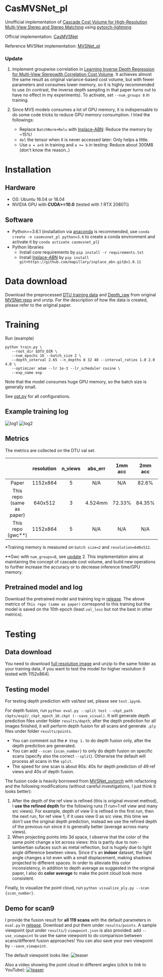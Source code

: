 # CasMVSNet_pl
Unofficial implementation of [Cascade Cost Volume for High-Resolution Multi-View Stereo and Stereo Matching](https://arxiv.org/pdf/1912.06378.pdf) using [pytorch-lightning](https://github.com/PyTorchLightning/pytorch-lightning)

Official implementation: [CasMVSNet](https://github.com/alibaba/cascade-stereo/tree/master/CasMVSNet)

Reference MVSNet implementation: [MVSNet_pl](https://github.com/kwea123/MVSNet_pl)

### Update

1.  Implement groupwise correlation in [Learning Inverse Depth Regression for Multi-View Stereowith Correlation Cost Volume](https://arxiv.org/abs/1912.11746). It achieves almost the same result as original variance-based cost volume, but with fewer parameters and consumes lower memory, so it is highly recommended to use (in contrast, the inverse depth sampling in that paper turns out to have no effect in my experiments). To activate, set `--num_groups 8` in training.

2.  Since MVS models consumes a lot of GPU memory, it is indispensable to do some code tricks to reduce GPU memory consumption. I tried the followings:
    *  Replace `BatchNorm+Relu` with [Inplace-ABN](https://github.com/mapillary/inplace_abn): Reduce the memory by ~15%!
    *  `del` the tensor when it is never accessed later: Only helps a little.
    *  Use `a = a+b` in training and `a += b` in testing: Reduce about 300MB (don't know the reason..)

# Installation

## Hardware

* OS: Ubuntu 16.04 or 18.04
* NVIDIA GPU with **CUDA>=10.0** (tested with 1 RTX 2080Ti)

## Software

* Python>=3.6.1 (installation via [anaconda](https://www.anaconda.com/distribution/) is recommended, use `conda create -n casmvsnet_pl python=3.6` to create a conda environment and activate it by `conda activate casmvsnet_pl`)
* Python libraries
    * Install core requirements by `pip install -r requirements.txt`
    * Install [Inplace-ABN](https://github.com/mapillary/inplace_abn) by `pip install git+https://github.com/mapillary/inplace_abn.git@v1.0.11`

# Data download

Download the preprocessed [DTU training data](https://drive.google.com/file/d/1eDjh-_bxKKnEuz5h-HXS7EDJn59clx6V/view) and [Depth_raw](https://virutalbuy-public.oss-cn-hangzhou.aliyuncs.com/share/cascade-stereo/CasMVSNet/dtu_data/dtu_train_hr/Depths_raw.zip) from original [MVSNet repo](https://github.com/YoYo000/MVSNet) and unzip. For the description of how the data is created, please refer to the original paper.

# Training

Run (example)
```
python train.py \
   --root_dir $DTU_DIR \
   --num_epochs 16 --batch_size 2 \
   --depth_interval 2.65 --n_depths 8 32 48 --interval_ratios 1.0 2.0 4.0 \
   --optimizer adam --lr 1e-3 --lr_scheduler cosine \
   --exp_name exp
```

Note that the model consumes huge GPU memory, so the batch size is generally small.

See [opt.py](opt.py) for all configurations.

## Example training log
![log1](assets/log1.png)
![log2](assets/log2.png)

## Metrics
The metrics are collected on the DTU val set.

|           | resolution | n_views | abs_err | 1mm acc | 2mm acc    | 4mm acc    | GPU mem in GB <br> (train*/val) |
| :---:     |  :---:     | :---:   | :---:   |  :---:  | :---:      | :---:      | :---:   |
| Paper     |  1152x864  | 5       | N/A     | N/A     | 82.6%      | 88.8%      | N/A / 5.3 |
| This repo <br> (same as paper) |  640x512   | 3       | 4.524mm | 72.33%  | 84.35%     | 90.52%     | 8.5 / 2.1 |
| This repo <br> (gwc**) |  1152x864  | 5       | N/A     | N/A     | N/A        | N/A        | **6.5 / 4.5** |

*Training memory is measured on `batch size=2` and `resolution=640x512`.

**Gwc with `num_groups=8`, see [update](#update) 2. This implementation aims at maintaining the concept of cascade cost volume, and build new operations to further increase the accuracy or to decrease inference time/GPU memory.

## Pretrained model and log
Download the pretrained model and training log in [release](https://github.com/kwea123/CasMVSNet_pl/releases/tag/v1.0).
The above metrics of `This repo (same as paper)` correspond to this training but the model is saved on the 10th epoch (least `val_loss` but not the best in other metrics).

# Testing
## Data download
You need to download [full resolution image](http://roboimagedata2.compute.dtu.dk/data/MVS/Rectified.zip) and unzip to the same folder as your training data, if you want to test the model for higher resolution (I tested with 1152x864).

## Testing model
For testing depth prediction with val/test set, please see `test.ipynb`.

For depth fusion, run `python eval.py --split test --ckpt_path ckpts/exp2/_ckpt_epoch_10.ckpt (--save_visual)`. It will generate depth prediction files under folder `results/depth`; after the depth prediction for all images finished, it will perform depth fusion for all scans and generate `.ply` files under folder `results/points`.

*  You can comment out the `# Step 1.` to do depth fusion only, after the depth prediction are generated.
*  You can add `--scan {scan_number}` to only do depth fusion on specific scans (specify also the correct `--split`). Otherwise the default will process all scans in the `split`.
*  The speed for one scan is about 80s: 40s for depth prediction of 49 ref views and 40s of depth fusion.

The fusion code is heavily borrowed from [MVSNet_pytorch](https://github.com/xy-guo/MVSNet_pytorch/blob/master/eval.py) with refactoring and the following modifications (without careful investigations, I just think it looks better):
1.  After the depth of the ref view is refined (this is original mvsnet method), I **use the refined depth** for the following runs (1 run=1 ref view and many src views). For example, depth of view 0 is refined in the first run, then the next run, for ref view 1, if it uses view 0 as src view, this time we don't use the original depth prediction, instead we use the refined depth of the previous run since it is generally better (average across many views).
2.  When projecting points into 3d space, I observe that the color of the same point change a lot across views: this is partly due to non-lambertian sufaces such as metal reflection, but is hugely due to light angle difference bewteen views. Since it's an **indoor** dataset, the light angle changes a lot even with a small displacement, making shadows projected to different spaces. In order to alleviate this color inconsistency, in addition to depth average as suggested in the original paper, I also do **color average** to make the point cloud look more consistent.

Finally, to visualize the point cloud, run `python visualize_ply.py --scan {scan_number}`.

## Demo for scan9
I provide the fusion result for **all 119 scans** with the default parameters in `eval.py` in [release](https://github.com/kwea123/CasMVSNet_pl/releases/). Download and put them under `results/points`. A sample viewpoint (put under `results/`) `viewpoint.json` is also provided: add `--use_viewpoint` to use the same viewpoint to do comparison between scans/different fusion approaches! You can also save your own viewpoint by `--save_viewpoint`.

The default viewpoint looks like:
![teaser](assets/demo.png)

Also a video showing the point cloud in different angles (click to link to YouTube):
[![teaser](assets/demo.gif)](https://youtu.be/wCjMoBR9Nh0)
